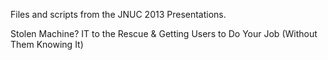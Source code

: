 Files and scripts from the JNUC 2013 Presentations.

Stolen Machine? IT to the Rescue & 
Getting Users to Do Your Job (Without Them Knowing It)